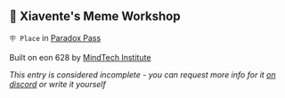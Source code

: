 ## 🎨 Xiavente's Meme Workshop

`🪧 Place` in [Paradox Pass](<https://zeithalt.github.io/r/paradox_pass.html>)

Built on eon 628 by [MindTech Institute](<https://zeithalt.github.io/r/mindtech_institute.html>)

_This entry is considered incomplete - you can request more info for it [on discord](<https://discord.com/channels/562910943848169472/1173922660489633802>) or write it yourself_

